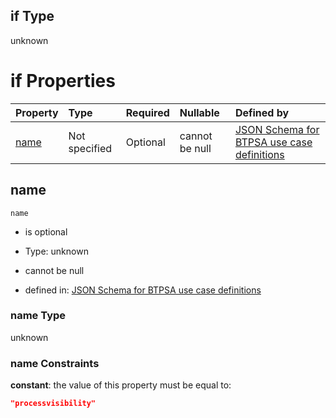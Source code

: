 ## if Type

unknown

# if Properties

| Property      | Type          | Required | Nullable       | Defined by                                                                                                                                                                                                        |
| :------------ | :------------ | :------- | :------------- | :---------------------------------------------------------------------------------------------------------------------------------------------------------------------------------------------------------------- |
| [name](#name) | Not specified | Optional | cannot be null | [JSON Schema for BTPSA use case definitions](btpsa-usecase-properties-services-items-allof-1-then-allof-92-if-properties-name.md "undefined#/properties/services/items/allOf/1/then/allOf/92/if/properties/name") |

## name



`name`

*   is optional

*   Type: unknown

*   cannot be null

*   defined in: [JSON Schema for BTPSA use case definitions](btpsa-usecase-properties-services-items-allof-1-then-allof-92-if-properties-name.md "undefined#/properties/services/items/allOf/1/then/allOf/92/if/properties/name")

### name Type

unknown

### name Constraints

**constant**: the value of this property must be equal to:

```json
"processvisibility"
```
